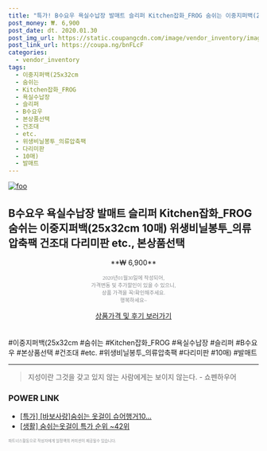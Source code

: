 ```yaml
--- 
title: "특가! B수요우 욕실수납장 발매트 슬리퍼 Kitchen잡화_FROG 숨쉬는 이중지퍼백(25x32cm 10매) 위생비닐..." 
post_money: ₩. 6,900 
post_date: dt. 2020.01.30 
post_img_url: https://static.coupangcdn.com/image/vendor_inventory/images/2018/10/15/23/0/112c43bd-e253-4a98-9804-d6cc47bacb94.jpg 
post_link_url: https://coupa.ng/bnFLcF 
categories: 
  - vendor_inventory 
tags: 
  - 이중지퍼백(25x32cm 
  - 숨쉬는 
  - Kitchen잡화_FROG 
  - 욕실수납장 
  - 슬리퍼 
  - B수요우 
  - 본상품선택 
  - 건조대 
  - etc. 
  - 위생비닐봉투_의류압축팩 
  - 다리미판 
  - 10매) 
  - 발매트 
--- 
```

[![foo](https://static.coupangcdn.com/image/vendor_inventory/images/2018/10/15/23/0/112c43bd-e253-4a98-9804-d6cc47bacb94.jpg)](https://coupa.ng/bnFLcF) 

## B수요우 욕실수납장 발매트 슬리퍼 Kitchen잡화_FROG 숨쉬는 이중지퍼백(25x32cm 10매) 위생비닐봉투_의류압축팩 건조대 다리미판 etc., 본상품선택 
<p style="text-align: center;">**₩ 6,900**</p> 
<p style="text-align: center;"><span style="color: #898c8f; font-family: Georgia,Times,serif; font-size: 0.75em;">2020년01월30일에 작성되어, <br>가격변동 및 추가할인이 있을 수 있으니,<br> 상품 가격을 꼭!확인해주세요.<br>행복하세요~</span> 
</p>	 
<div markdown="0" style="text-align: center;"><a href="https://coupa.ng/bnFLcF" class="btn btn--success">상품가격 및 후기 보러가기</a></div> 
<br><br> 
  #이중지퍼백(25x32cm #숨쉬는 #Kitchen잡화_FROG #욕실수납장 #슬리퍼 #B수요우 #본상품선택 #건조대 #etc. #위생비닐봉투_의류압축팩 #다리미판 #10매) #발매트 
<hr> 

> 지성이란 그것을 갖고 있지 않는 사람에게는 보이지 않는다. - 쇼펜하우어 


### POWER LINK

* <a href="https://blog.naver.com/an0733/221789620162" target="_blank">[특가] [바보사랑]숨쉬는 옷걸이 슈어행거10...</a>
* <a href="https://blog.naver.com/sakai111/221789515692" target="_blank"> [생활] 숨쉬는옷걸이 특가 순위 ~42위</a>

<span style="color: #898c8f; font-family: Georgia,Times,serif; font-size: 0.55em;">파트너스활동으로 작성자에게 일정액의 커미션이 제공될수 있습니다.</span> 
